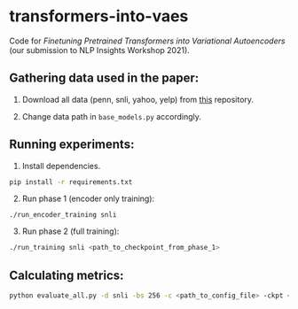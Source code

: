 # transformers-into-vaes

Code for _Finetuning Pretrained Transformers into Variational Autoencoders_ (our submission to NLP Insights Workshop 2021).

## Gathering data used in the paper:
1. Download all data (penn, snli, yahoo, yelp) from [this](https://github.com/ChunyuanLI/Optimus/blob/master/data/download_datasets.md) repository.

2. Change data path in `base_models.py` accordingly.

## Running experiments:

1. Install dependencies.
```bash
pip install -r requirements.txt
```

2. Run phase 1 (encoder only training):
```
./run_encoder_training snli
```

3. Run phase 2 (full training):
```bash
./run_training snli <path_to_checkpoint_from_phase_1>
```

## Calculating metrics:
```bash
python evaluate_all.py -d snli -bs 256 -c <path_to_config_file> -ckpt <path_to_checkpoint_file> 
```

